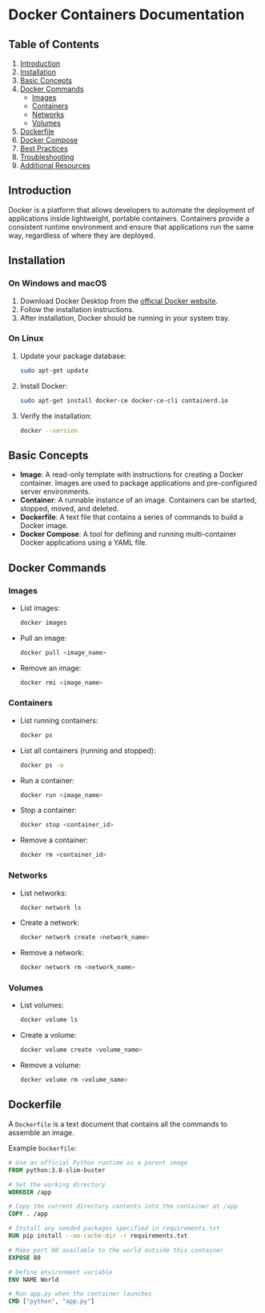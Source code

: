# Docker Containers Documentation

## Table of Contents
1. [Introduction](#introduction)
2. [Installation](#installation)
3. [Basic Concepts](#basic-concepts)
4. [Docker Commands](#docker-commands)
    - [Images](#images)
    - [Containers](#containers)
    - [Networks](#networks)
    - [Volumes](#volumes)
5. [Dockerfile](#dockerfile)
6. [Docker Compose](#docker-compose)
7. [Best Practices](#best-practices)
8. [Troubleshooting](#troubleshooting)
9. [Additional Resources](#additional-resources)

## Introduction
Docker is a platform that allows developers to automate the deployment of applications inside lightweight, portable containers. Containers provide a consistent runtime environment and ensure that applications run the same way, regardless of where they are deployed.

## Installation
### On Windows and macOS
1. Download Docker Desktop from the [official Docker website](https://www.docker.com/products/docker-desktop).
2. Follow the installation instructions.
3. After installation, Docker should be running in your system tray.

### On Linux
1. Update your package database:
    ```sh
    sudo apt-get update
    ```
2. Install Docker:
    ```sh
    sudo apt-get install docker-ce docker-ce-cli containerd.io
    ```
3. Verify the installation:
    ```sh
    docker --version
    ```

## Basic Concepts
- **Image**: A read-only template with instructions for creating a Docker container. Images are used to package applications and pre-configured server environments.
- **Container**: A runnable instance of an image. Containers can be started, stopped, moved, and deleted.
- **Dockerfile**: A text file that contains a series of commands to build a Docker image.
- **Docker Compose**: A tool for defining and running multi-container Docker applications using a YAML file.

## Docker Commands

### Images
- List images:
    ```sh
    docker images
    ```
- Pull an image:
    ```sh
    docker pull <image_name>
    ```
- Remove an image:
    ```sh
    docker rmi <image_name>
    ```

### Containers
- List running containers:
    ```sh
    docker ps
    ```
- List all containers (running and stopped):
    ```sh
    docker ps -a
    ```
- Run a container:
    ```sh
    docker run <image_name>
    ```
- Stop a container:
    ```sh
    docker stop <container_id>
    ```
- Remove a container:
    ```sh
    docker rm <container_id>
    ```

### Networks
- List networks:
    ```sh
    docker network ls
    ```
- Create a network:
    ```sh
    docker network create <network_name>
    ```
- Remove a network:
    ```sh
    docker network rm <network_name>
    ```

### Volumes
- List volumes:
    ```sh
    docker volume ls
    ```
- Create a volume:
    ```sh
    docker volume create <volume_name>
    ```
- Remove a volume:
    ```sh
    docker volume rm <volume_name>
    ```

## Dockerfile
A `Dockerfile` is a text document that contains all the commands to assemble an image.

Example `Dockerfile`:
```dockerfile
# Use an official Python runtime as a parent image
FROM python:3.8-slim-buster

# Set the working directory
WORKDIR /app

# Copy the current directory contents into the container at /app
COPY . /app

# Install any needed packages specified in requirements.txt
RUN pip install --no-cache-dir -r requirements.txt

# Make port 80 available to the world outside this container
EXPOSE 80

# Define environment variable
ENV NAME World

# Run app.py when the container launches
CMD ["python", "app.py"]
